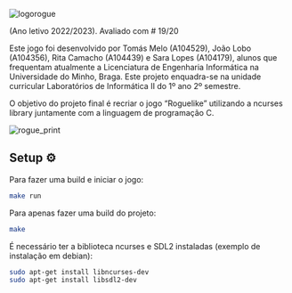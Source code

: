 ![logorogue](https://github.com/joaodiaslobo/rogue-pointers/assets/30907944/f885fc2f-5963-4216-841d-a356bb4cb102)



(Ano letivo 2022/2023). Avaliado com # 19/20

Este jogo foi desenvolvido por Tomás Melo (A104529), João Lobo (A104356), Rita Camacho (A104439) e Sara Lopes (A104179), alunos que frequentam atualmente a Licenciatura de Engenharia Informática na Universidade do Minho, Braga. Este projeto enquadra-se na unidade curricular Laboratórios de Informática II do 1º ano 2º semestre.


O objetivo do projeto final é recriar o jogo “Roguelike” utilizando a ncurses library juntamente com a linguagem de programação C.

![rogue_print](https://github.com/joaodiaslobo/rogue-pointers/assets/30907944/f2de4923-3f11-4d2f-b910-b1d5f4cb7451)

## Setup  ⚙️

Para fazer uma build e iniciar o jogo:
```bash
make run
```
Para apenas fazer uma build do projeto:
```bash
make
```

É necessário ter a biblioteca ncurses e SDL2 instaladas (exemplo de instalação em debian):

```bash
sudo apt-get install libncurses-dev
sudo apt-get install libsdl2-dev
```
